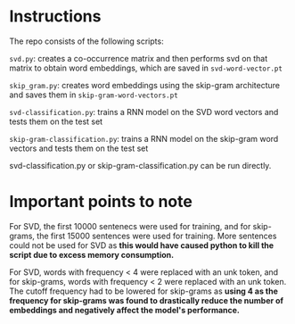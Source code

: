 # Instructions

The repo consists of the following scripts:

`svd.py`: creates a co-occurrence matrix and then performs svd on that matrix to obtain word embeddings, which are saved in `svd-word-vector.pt`

`skip_gram.py`: creates word embeddings using the skip-gram architecture and saves them in `skip-gram-word-vectors.pt`

`svd-classification.py`: trains a RNN model on the SVD word vectors and tests them on the test set

`skip-gram-classification.py`: trains a RNN model on the skip-gram word vectors and tests them on the test set





svd-classification.py or skip-gram-classification.py can be run directly.

# Important points to note

For SVD, the first 10000 sentenecs were used for training, and for skip-grams, the first 15000 sentences were used for training. More sentences could not be used for SVD as **this would have caused python to kill the script due to excess memory consumption.**

For SVD, words with frequency < 4 were replaced with an unk token, and for skip-grams, words with frequency < 2 were replaced with an unk token. The cutoff frequency had to be lowered for skip-grams as **using 4 as the frequency for skip-grams was found to drastically reduce the number of embeddings and negatively affect the model's performance.**
